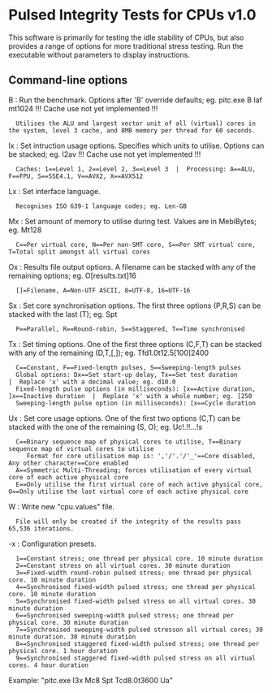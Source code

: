 # Pulsed Integrity Tests for CPUs v1.0


This software is primarily for testing the idle stability of CPUs, but also provides a range of options for more traditional stress testing. Run the executable without parameters to display instructions.


Command-line options
--------------------
 B  : Run the benchmark. Options after 'B' override defaults; eg. pitc.exe B Iaf mt1024 !!! Cache use not yet implemented !!!
 
      Utilises the ALU and largest vector unit of all (virtual) cores in the system, level 3 cache, and 8MB memory per thread for 60 seconds.
 Ix : Set intruction usage options. Specifies which units to utilise. Options can be stacked; eg. I2av !!! Cache use not yet implemented !!!
 
      Caches: 1==Level 1, 2==Level 2, 3==Level 3  |  Processing: A==ALU, F==FPU, S==SSE4.1, V==AVX2, X==AVX512
 Lx : Set interface language.
 
      Recognises ISO 639-1 language codes; eg. Len-GB
 Mx : Set amount of memory to utilise during test. Values are in MebiBytes; eg. Mt128
 
      C==Per virtual core, N==Per non-SMT core, S==Per SMT virtual core, T=Total split amongst all virtual cores
 Ox : Results file output options. A filename can be stacked with any of the remaining options; eg. O[results.txt]16
 
      []=Filename, A=Non-UTF ASCII, 8=UTF-8, 16=UTF-16
 Sx : Set core synchronisation options. The first three options (P,R,S) can be stacked with the last (T); eg. Spt
 
      P==Parallel, R==Round-robin, S==Staggered, T==Time synchronised
 Tx : Set timing options. One of the first three options (C,F,T) can be stacked with any of the remaining (D,T,[,]); eg. Tfd1.0t12.5[100]2400
 
      C==Constant, F==Fixed-length pulses, S==Sweeping-length pulses
      Global options: Dx==Set start-up delay, Tx==Set test duration                             |  Replace 'x' with a decimal value; eg. d10.0
      Fixed-length pulse options (in milliseconds): [x==Active duration, ]x==Inactive duration  |  Replace 'x' with a whole number; eg. [250
      Sweeping-length pulse option (in milliseconds): [x==Cycle duration
 Ux : Set core usage options. One of the first two options (C,T) can be stacked with the one of the remaining (S, O); eg. Uc!.!!...!s
 
      C==Binary sequence map of physical cores to utilise, T==Binary sequence map of virtual cores to utilise
         Format for core utilisation map is: ','/'.'/'_'==Core disabled, Any other character==Core enabled
      A==Symmetric Multi-Threading; forces utilisation of every virtual core of each active physical core
      E==Only utilise the first virtual core of each active physical core, O==Only utilise the last virtual core of each active physical core
 W  : Write new "cpu.values" file.
 
      File will only be created if the integrity of the results pass 65,536 iterations.
 -x : Configuration presets.
 
      1==Constant stress; one thread per physical core. 10 minute duration
      2==Constant stress on all virtual cores. 30 minute duration
      3==Fixed-width round-robin pulsed stress; one thread per physical core. 10 minute duration
      4==Synchronised fixed-width pulsed stress; one thread per physical core. 10 minute duration
      5==Synchronised fixed-width pulsed stress on all virtual cores. 30 minute duration
      6==Synchronised sweeping-width pulsed stress; one thread per physical core. 30 minute duration
      7==Synchronised sweeping-width pulsed stresson all virtual cores; 30 minute duration. 30 minute duration
      8==Synchronised staggered fixed-width pulsed stress; one thread per physical core. 1 hour duration
      9==Synchronised staggered fixed-width pulsed stress on all virtual cores. 4 hour duration


Example: "pitc.exe I3x Mc8 Spt Tcd8.0t3600 Ua"
